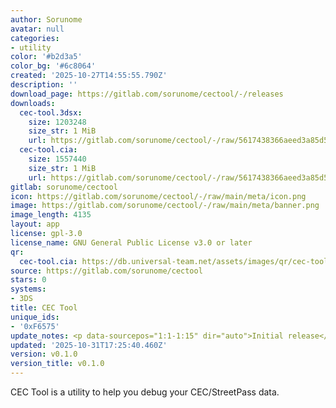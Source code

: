 ```yaml
---
author: Sorunome
avatar: null
categories:
- utility
color: '#b2d3a5'
color_bg: '#6c8064'
created: '2025-10-27T14:55:55.790Z'
description: ''
download_page: https://gitlab.com/sorunome/cectool/-/releases
downloads:
  cec-tool.3dsx:
    size: 1203248
    size_str: 1 MiB
    url: https://gitlab.com/sorunome/cectool/-/raw/5617438366aeed3a85d51382152c7ca66b909835/cec-tool.3dsx?inline=false
  cec-tool.cia:
    size: 1557440
    size_str: 1 MiB
    url: https://gitlab.com/sorunome/cectool/-/raw/5617438366aeed3a85d51382152c7ca66b909835/cec-tool.cia?inline=false
gitlab: sorunome/cectool
icon: https://gitlab.com/sorunome/cectool/-/raw/main/meta/icon.png
image: https://gitlab.com/sorunome/cectool/-/raw/main/meta/banner.png
image_length: 4135
layout: app
license: gpl-3.0
license_name: GNU General Public License v3.0 or later
qr:
  cec-tool.cia: https://db.universal-team.net/assets/images/qr/cec-tool-cia.png
source: https://gitlab.com/sorunome/cectool
stars: 0
systems:
- 3DS
title: CEC Tool
unique_ids:
- '0xF6575'
update_notes: <p data-sourcepos="1:1-1:15" dir="auto">Initial release</p>
updated: '2025-10-31T17:25:40.460Z'
version: v0.1.0
version_title: v0.1.0
---
```

CEC Tool is a utility to help you debug your CEC/StreetPass data.
